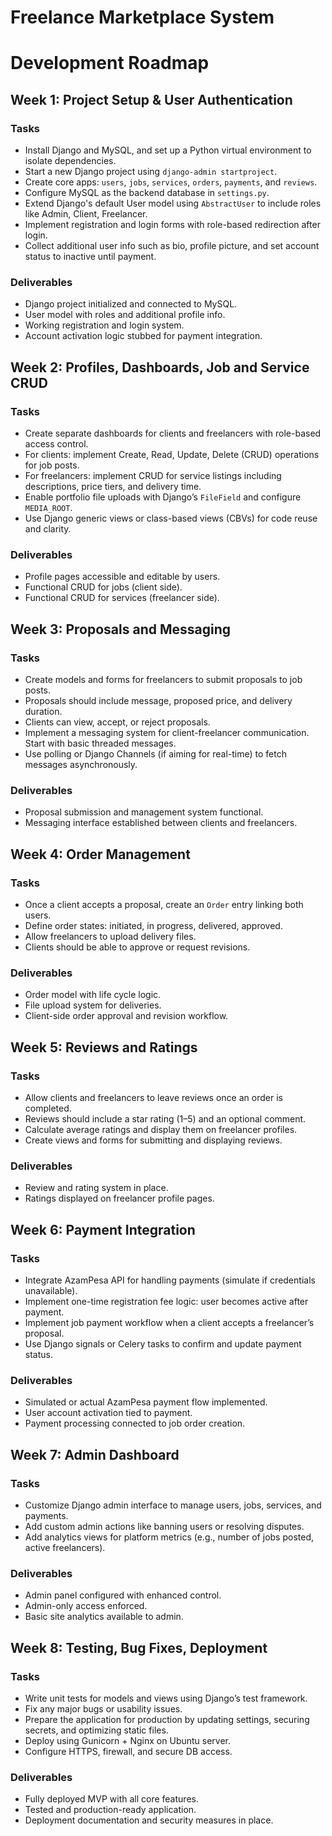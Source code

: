 # Freelance Marketplace System

# Development Roadmap

## Week 1: Project Setup & User Authentication

### Tasks

-   Install Django and MySQL, and set up a Python virtual environment to isolate
    dependencies.
-   Start a new Django project using `django-admin startproject`.
-   Create core apps: `users`, `jobs`, `services`, `orders`, `payments`, and `reviews`.
-   Configure MySQL as the backend database in `settings.py`.
-   Extend Django's default User model using `AbstractUser` to include roles like Admin,
    Client, Freelancer.
-   Implement registration and login forms with role-based redirection after login.
-   Collect additional user info such as bio, profile picture, and set account status to inactive
    until payment.

### Deliverables

-   Django project initialized and connected to MySQL.
-   User model with roles and additional profile info.
-   Working registration and login system.
-   Account activation logic stubbed for payment integration.

## Week 2: Profiles, Dashboards, Job and Service CRUD

### Tasks

-   Create separate dashboards for clients and freelancers with role-based access control.
-   For clients: implement Create, Read, Update, Delete (CRUD) operations for job posts.
-   For freelancers: implement CRUD for service listings including descriptions, price tiers,
    and delivery time.
-   Enable portfolio file uploads with Django’s `FileField` and configure `MEDIA_ROOT`.
-   Use Django generic views or class-based views (CBVs) for code reuse and clarity.

### Deliverables

-   Profile pages accessible and editable by users.
-   Functional CRUD for jobs (client side).
-   Functional CRUD for services (freelancer side).

## Week 3: Proposals and Messaging

### Tasks

-   Create models and forms for freelancers to submit proposals to job posts.
-   Proposals should include message, proposed price, and delivery duration.
-   Clients can view, accept, or reject proposals.
-   Implement a messaging system for client-freelancer communication. Start with basic
    threaded messages.
-   Use polling or Django Channels (if aiming for real-time) to fetch messages asynchronously.

### Deliverables

-   Proposal submission and management system functional.
-   Messaging interface established between clients and freelancers.

## Week 4: Order Management

### Tasks

-   Once a client accepts a proposal, create an `Order` entry linking both users.
-   Define order states: initiated, in progress, delivered, approved.
-   Allow freelancers to upload delivery files.
-   Clients should be able to approve or request revisions.

### Deliverables

-   Order model with life cycle logic.
-   File upload system for deliveries.
-   Client-side order approval and revision workflow.

## Week 5: Reviews and Ratings

### Tasks

-   Allow clients and freelancers to leave reviews once an order is completed.
-   Reviews should include a star rating (1–5) and an optional comment.
-   Calculate average ratings and display them on freelancer profiles.
-   Create views and forms for submitting and displaying reviews.

### Deliverables

-   Review and rating system in place.
-   Ratings displayed on freelancer profile pages.

## Week 6: Payment Integration

### Tasks

-   Integrate AzamPesa API for handling payments (simulate if credentials unavailable).
-   Implement one-time registration fee logic: user becomes active after payment.
-   Implement job payment workflow when a client accepts a freelancer’s proposal.
-   Use Django signals or Celery tasks to confirm and update payment status.

### Deliverables

-   Simulated or actual AzamPesa payment flow implemented.
-   User account activation tied to payment.
-   Payment processing connected to job order creation.

## Week 7: Admin Dashboard

### Tasks

-   Customize Django admin interface to manage users, jobs, services, and payments.
-   Add custom admin actions like banning users or resolving disputes.
-   Add analytics views for platform metrics (e.g., number of jobs posted, active freelancers).

### Deliverables

-   Admin panel configured with enhanced control.
-   Admin-only access enforced.
-   Basic site analytics available to admin.

## Week 8: Testing, Bug Fixes, Deployment

### Tasks

-   Write unit tests for models and views using Django’s test framework.
-   Fix any major bugs or usability issues.
-   Prepare the application for production by updating settings, securing secrets, and
    optimizing static files.
-   Deploy using Gunicorn + Nginx on Ubuntu server.
-   Configure HTTPS, firewall, and secure DB access.

### Deliverables

-   Fully deployed MVP with all core features.
-   Tested and production-ready application.
-   Deployment documentation and security measures in place.

